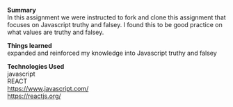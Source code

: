  <strong>Summary</strong><br/>
In this assignment we were instructed to fork and clone this assignment that focuses on Javascript truthy and falsey. I found this to be good practice on what values are truthy and falsey.  

<strong>Things learned</strong><br/>
expanded and reinforced my knowledge into Javascript truthy and falsey<br/>  


<strong>Technologies Used</strong><br/>
javascript<br/>
REACT<br/>
https://www.javascript.com/ <br/>
https://reactjs.org/
